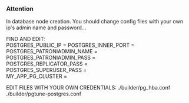 ### Attention  
In database node creation. You should change config files with your own ip's admin name and password...  

FIND AND EDIT:  
POSTGRES_PUBLIC_IP = 
POSTGRES_INNER_PORT = 
POSTGRES_PATRONIADMIN_NAME =  
POSTGRES_PATRONIADMIN_PASS =  
POSTGRES_REPLICATOR_PASS =  
POSTGRES_SUPERUSER_PASS =  
MY_APP_PG_CLUSTER =  



EDIT FILES WITH YOUR OWN CREDENTIALS:
./builder/pg_hba.conf 
./builder/pgtune-postgres.conf 

